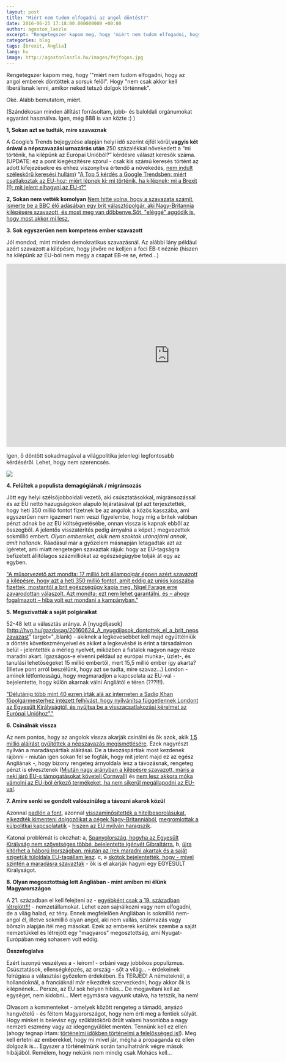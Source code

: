 ```yaml
---
layout: post
title: "Miért nem tudom elfogadni az angol döntést?"
date: 2016-06-25 17:18:00.000000000 +00:00
author: agoston_laszlo
excerpt: "Rengetegszer kapom meg, hogy 'miért nem tudom elfogadni, hogy az angol emberek döntöttek a sorsuk felől'. Hogy 'nem csak akkor kell liberálisnak lenni, amikor neked tetsző dolgok történnek'. Oké. Alább bemutatom, miért."
categories: blog
tags: [brexit, Anglia]
lang: hu
image: http://agostonlaszlo.hu/images/fejfogos.jpg
---
```

Rengetegszer kapom meg, hogy '"miért nem tudom elfogadni, hogy az angol emberek döntöttek a sorsuk felől". Hogy "nem csak akkor kell liberálisnak lenni, amikor neked tetsző dolgok történnek".

Oké. Alább bemutatom, miért.

(Szándékosan minden állítást forrásoltam, jobb- és baloldali orgánumokat egyaránt használva. Igen, még 888 is van közte :) )


**1, Sokan azt se tudták, mire szavaznak**

A Google’s Trends bejegyzése alapján helyi idő szerint éjfél körül,**vagyis két órával a népszavazási urnazárás után** 250 százalékkal növekedett a “mi történik, ha kilépünk az Európai Unióból?” kérdésre választ keresők száma. (UPDATE: ez a pont kiegészítésre szorul - csak kis számú keresés történt az adott kifejezésekre és ehhez viszonyítva értendő a növekedés, [nem indult széleskörű keresési hullám](http://www.urbanlegends.hu/2016/06/a-szavazas-utan-kerestek-ra-a-britek-arra-mi-az-az-eu/))
"[A Top 5 kérdés a Google Trendsben: miért csatlakoztak az EU-hoz; miért lépnek ki; mi történik, ha kilépnek; mi a Brexit (!); mit jelent elhagyni az EU-t?"](http://www.hirado.hu/2016/06/24/a-google-szerint-nem-tudtak-mire-szavaznak-az-angolok/)

**2, Sokan nem vették komolyan**
[Nem hitte volna, hogy a szavazata számít, ismerte be a BBC élő adásában egy brit választópolgár, aki Nagy-Britannia kilépésére szavazott, és most meg van döbbenve.Sőt, "eléggé" aggódik is, hogy most akkor mi lesz.](http://444.hu/2016/06/24/a-brit-aki-a-kilepesre-szavazott-megdobbent-a-gyozelmen-most-meg-mar-azon-aggodik-hogy-mi-lesz)

**3. Sok egyszerűen nem kompetens ember szavazott**

Jól mondod, mint minden demokratikus szavazásnál. Az alábbi lány például azért szavazott a kilépésre, hogy jövőre ne kelljen a foci EB-t néznie (hiszen ha kilépünk az EU-ból nem megy a csapat EB-re se, érted...)

<iframe width="854" height="480" src="https://www.youtube.com/embed/XDdLxTXBaAY" frameborder="0" allowfullscreen></iframe>

Igen, ő döntött sokadmagával a világpolitika jelenlegi legfontosabb kérdéséről. Lehet, hogy nem szerencsés.

![]({{site.baseurl}}/images/fejfogos.jpg)

**4. Felültek a populista demagógiának / migránsozás**

Jött egy helyi szélsőjobboldali vezető, aki csúsztatásokkal, migránsozással és az EU nettó hazugságokon alapuló lejáratásával (pl azt terjesztették, hogy heti 350 millió fontot fizetnek be az angolok a közös kasszába, ami egyszerűen nem igazmert nem veszi figyelembe, hogy míg a britek valóban pénzt adnak be az EU költségvetésébe, onnan vissza is kapnak ebből az összegből. A jelentős visszatérítés pedig árnyalná a képet.) megvezettek sokmillió embert. _Olyan embereket, akik nem szoktak utánajárni annak, amit hallanak_. Ráadásul már a győzelem másnapján letagadták azt az ígéretet, ami miatt rengetegen szavaztak rájuk: hogy az EU-tagságra befizetett állítólagos százmilliókat az egészségügybe tolják át egy az egyben.

["A műsorvezető azt mondta: 17 millió brit állampolgár éppen azért szavazott a kilépésre, hogy azt a heti 350 millió fontot, amit eddig az uniós kasszába fizettek, mostantól a brit egészségügy kapja meg. Nigel Farage erre zavarodottan válaszolt. Azt mondta: ezt nem lehet garantálni, és – ahogy fogalmazott – hiba volt ezt mondani a kampányban."](http://www.hirado.hu/2016/06/25/atvertek-a-briteket-a-brexit-partiak/)

**5. Megszivatták a saját polgáraikat**

52-48 lett a választás aránya. A [nyugdíjasok](http://hvg.hu/gazdasag/20160624_A_nyugdijasok_dontottek_el_a_brit_nepszavazast" target="_blank) - akiknek a legkevesebbet kell majd együttélniük a döntés következményeivel és akiket a legkevésbé is érint a társadalmon belül - jelentették a mérleg nyelvét, miközben a fiatalok nagyon nagy része maradni akart. Igazságos-e elvenni például az európai munka-, üzlet-, és tanulási lehetőségeket 15 millió embertől, mert 15,5 millió ember így akarta? (Illetve pont arról beszélünk, hogy azt se tudta, mire szavaz...) London - aminek létfontosságú, hogy megmaradjon a kapcsolata az EU-val - bejelentette, hogy külön akarnak válni Angliától e téren (???!!!).

["Délutánig több mint 40 ezren írták alá az interneten a Sadiq Khan főpolgármesterhez intézett felhívást, hogy nyilvánítsa függetlennek Londont az Egyesült Királyságtól, és nyújtsa be a visszacsatlakozási kérelmet az Európai Unióhoz"."](http://888.hu/article-london-kivalna-nagy-britanniabol)

**6. Csinálnák vissza**

Az nem pontos, hogy az angolok vissza akarják csinálni és ők azok, akik [1,5 millió aláírást gyűjtöttek a népszavazás megismétlésére](http://index.hu/kulfold/2016/06/25/mar_tobb_mint_egymillioan_irtak_ala_a_masodik_eu-nepszavazasrol_szolo_peticiot/). Ezek nagyrészt nyilván a maradáspártiak aláírásai. De a távozáspártiak most kezdenek rájönni - miután igen sokan fel se fogták, hogy mit jelent majd ez az egész Angliának -, hogy bizony rengeteg árnyoldala lesz a távozásnak, rengeteg pénzt is elvesztenek ([Miután nagy arányban a kilépésre szavazott, máris a neki járó EU-s támogatásokat követeli Cornwall](http://444.hu/2016/06/24/miutan-nagy-aranyban-a-kilepesre-szavazott-maris-a-neki-jaro-eu-s-tamogatasokat-koveteli-cornwall)) és [nem lesz akkora móka vámolni az EU-ból érkező termékeket, ha nem sikerül megállapodni az EU-val](http://444.hu/2016/06/24/az-eu-ellenes-brit-part-most-szabad-hozzaferest-akar-az-eu-belso-piacahoz).

**7. Amire senki se gondolt valószínűleg a távozni akarok közül**

Azonnal [padlón a font](http://24.hu/fn/gazdasag/2016/06/24/foldbe-dongolte-a-forintot-a-brexit-padlon-a-font/), azonnal [visszaminősítették a hitelbesorolásukat](http://www.portfolio.hu/gazdasag/mar_neki_is_esett_az_elso_hitelminosito_a_briteknek.233765-4.html), [elkezdték kimenteni dolgozóikat a cégek Nagy-Britanniából](http://index.hu/kulfold/2016/06/24/nagy-britannia_kivalt_az_eu-bol/), [megromlottak a külpolitkai kapcsolatatik](http://index.hu/kulfold/2016/06/25/unios_kulugyminiszterek_a_britek_huzzanak_el_minel_elobb/) - [hiszen az EU nyilván haragszik](http://index.hu/kulfold/2016/06/25/kemenykednek_az_eu_vezetoi_a_britekkel/). 

Katonai problémát is okozhat:
a, [Spanyolország, hogyha az Egyesült Királyság nem szövetséges többé, bejelentette igényét Gibraltárra.](http://www.napi.hu/nemzetkozi_gazdasag/brexit_spanyolorszag_bejelentkezett_gibraltarert.616742.html)
b, [újra kitörhet a háború Írországban, miután az írek maradni akartak és a saját szigetük túloldala EU-tagállam lesz](http://index.hu/kulfold/eurologus/2016/06/24/szetesik-e_nagy-britannia/).
c, a [skótok bejelentették, hogy - mivel szintén a maradásra szavaztak](http://index.hu/kulfold/2016/06/25/skocia_azonnal_targyalasokat_kezdemenyez_hogy_megvedje_a_helyet_az_eu-ban/) - ők is el akarják hagyni egy EGYESÜLT Királyságot.

**8. Olyan megosztottság lett Angliában - mint amiben mi élünk Magyarországon**

A 21. században el kell felejteni az - [egyébként csak a 19. században létrejött!!!](https://hu.wikipedia.org/wiki/Nemzet%C3%A1llam) - nemzetállamokat. Lehet ezen sajnálkozni vagy nem elfogadni, de a világ halad, ez tény. Ennek megfelelően Angliában is sokmillió nem-angol él, illetve sokmillió olyan angol, aki nem vallás, származás vagy bőrszín alapján ítél meg másokat. Ezek az emberek kerültek szembe a saját nemzetükkel és létrejött egy "magyaros" megosztottság, ami Nyugat-Európában még sohasem volt eddig.

**Összefoglalva**

Ezért iszonyú veszélyes a - leírom! - orbáni vagy jobbikos populizmus. Csúsztatások, ellenségképzés, az ország - sőt a világ... - érdekeinek felrúgása a választási győzelem érdekében. És TERJED! A németeknél, a hollandoknál, a franciáknál már elkezdtek szervezkedni, hogy akkor ők is kilépnének... Persze, az EU sok helyen hibás... De megjavítani kell az egységet, nem kidobni... Mert egymásra vagyunk utalva, ha tetszik, ha nem!

Olvasom a kommenteket - amelyek között rengeteg a támadó, anyázó hangvételű - és féltem Magyarországot, hogy nem érti meg a fentiek súlyát. Hogy minket is belevisz egy szűklátókörű őrült valami hasonlóba a nagy nemzeti eszmény vagy az idegengyűlölet mentén. Tennünk kell ez ellen (ahogy tegnap írtam: [történelmi időkben történelmi a felelősséged is!](http://agostonlaszlo.hu/hu/blog/60-tortenelmi-idokben-tortenelmi-a-felelosseged-is)). Meg kell értetni az emberekkel, hogy mi mivel jár, mégha a propaganda ez ellen dolgozik is... Egyszer a történelmünk során tanulhatnánk végre mások hibájából. Remélem, hogy nekünk nem mindig csak Mohács kell...
